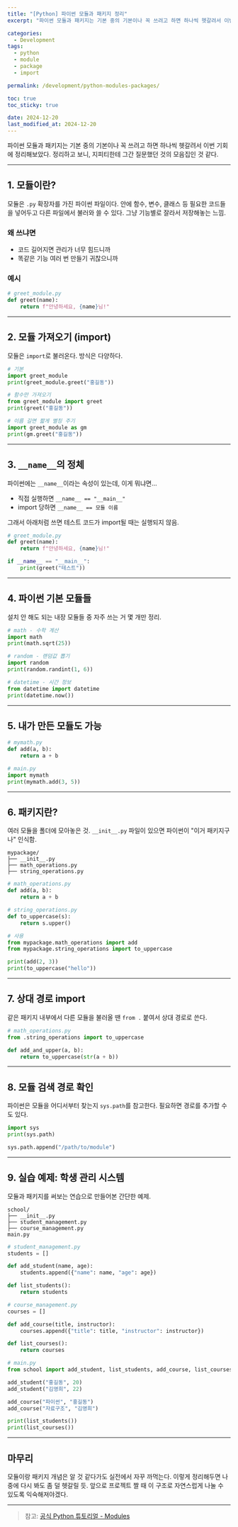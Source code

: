 ```yaml
---
title: "[Python] 파이썬 모듈과 패키지 정리"
excerpt: "파이썬 모듈과 패키지는 기본 중의 기본이나 꼭 쓰려고 하면 하나씩 헷갈려서 이번 기회에 정리해보았다. 정리하고 보니, 지피티한테 그간 질문했던 것의 모음집인 것 같다."

categories:
  - Development
tags:
  - python
  - module
  - package
  - import

permalink: /development/python-modules-packages/

toc: true
toc_sticky: true

date: 2024-12-20
last_modified_at: 2024-12-20
---
```


파이썬 모듈과 패키지는 기본 중의 기본이나 꼭 쓰려고 하면 하나씩 헷갈려서 이번 기회에 정리해보았다. 정리하고 보니, 지피티한테 그간 질문했던 것의 모음집인 것 같다.

---

## 1. 모듈이란?

모듈은 `.py` 확장자를 가진 파이썬 파일이다. 안에 함수, 변수, 클래스 등 필요한 코드들을 넣어두고 다른 파일에서 불러와 쓸 수 있다. 그냥 기능별로 잘라서 저장해놓는 느낌.

### 왜 쓰냐면

* 코드 길어지면 관리가 너무 힘드니까
* 똑같은 기능 여러 번 만들기 귀찮으니까

### 예시

```python
# greet_module.py
def greet(name):
    return f"안녕하세요, {name}님!"
```

---

## 2. 모듈 가져오기 (import)

모듈은 `import`로 불러온다. 방식은 다양하다.

```python
# 기본
import greet_module
print(greet_module.greet("홍길동"))

# 함수만 가져오기
from greet_module import greet
print(greet("홍길동"))

# 이름 길면 짧게 별칭 주기
import greet_module as gm
print(gm.greet("홍길동"))
```

---

## 3. `__name__`의 정체

파이썬에는 `__name__`이라는 속성이 있는데, 이게 뭐냐면...

* 직접 실행하면 `__name__ == "__main__"`
* import 당하면 `__name__ == 모듈 이름`

그래서 아래처럼 쓰면 테스트 코드가 import될 때는 실행되지 않음.

```python
# greet_module.py
def greet(name):
    return f"안녕하세요, {name}님!"

if __name__ == "__main__":
    print(greet("테스트"))
```

---

## 4. 파이썬 기본 모듈들

설치 안 해도 되는 내장 모듈들 중 자주 쓰는 거 몇 개만 정리.

```python
# math - 수학 계산
import math
print(math.sqrt(25))

# random - 랜덤값 뽑기
import random
print(random.randint(1, 6))

# datetime - 시간 정보
from datetime import datetime
print(datetime.now())
```

---

## 5. 내가 만든 모듈도 가능

```python
# mymath.py
def add(a, b):
    return a + b
```

```python
# main.py
import mymath
print(mymath.add(3, 5))
```

---

## 6. 패키지란?

여러 모듈을 폴더에 모아놓은 것. `__init__.py` 파일이 있으면 파이썬이 "이거 패키지구나" 인식함.

```
mypackage/
├── __init__.py
├── math_operations.py
├── string_operations.py
```

```python
# math_operations.py
def add(a, b):
    return a + b

# string_operations.py
def to_uppercase(s):
    return s.upper()
```

```python
# 사용
from mypackage.math_operations import add
from mypackage.string_operations import to_uppercase

print(add(2, 3))
print(to_uppercase("hello"))
```

---

## 7. 상대 경로 import

같은 패키지 내부에서 다른 모듈을 불러올 땐 `from .` 붙여서 상대 경로로 쓴다.

```python
# math_operations.py
from .string_operations import to_uppercase

def add_and_upper(a, b):
    return to_uppercase(str(a + b))
```

---

## 8. 모듈 검색 경로 확인

파이썬은 모듈을 어디서부터 찾는지 `sys.path`를 참고한다.
필요하면 경로를 추가할 수도 있다.

```python
import sys
print(sys.path)

sys.path.append("/path/to/module")
```

---

## 9. 실습 예제: 학생 관리 시스템

모듈과 패키지를 써보는 연습으로 만들어본 간단한 예제.

```
school/
├── __init__.py
├── student_management.py
├── course_management.py
main.py
```

```python
# student_management.py
students = []

def add_student(name, age):
    students.append({"name": name, "age": age})

def list_students():
    return students
```

```python
# course_management.py
courses = []

def add_course(title, instructor):
    courses.append({"title": title, "instructor": instructor})

def list_courses():
    return courses
```

```python
# main.py
from school import add_student, list_students, add_course, list_courses

add_student("홍길동", 20)
add_student("김영희", 22)

add_course("파이썬", "홍길동")
add_course("자료구조", "김영희")

print(list_students())
print(list_courses())
```

---

## 마무리

모듈이랑 패키지 개념은 알 것 같다가도 실전에서 자꾸 까먹는다. 이렇게 정리해두면 나중에 다시 봐도 좀 덜 헷갈릴 듯. 앞으로 프로젝트 짤 때 이 구조로 자연스럽게 나눌 수 있도록 익숙해져야겠다.

---

> 참고: [공식 Python 튜토리얼 - Modules](https://docs.python.org/3/tutorial/modules.html) 